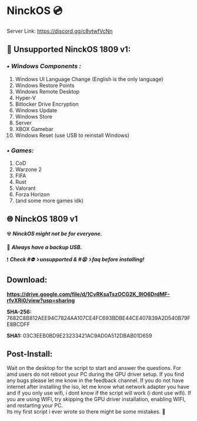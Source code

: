 # **NinckOS** 💿


Server Link: https://discord.gg/c8vtwfVcNn

## **🚫 Unsupported NinckOS 1809 v1:**


 ### ***• Windows Components :***
1. Windows UI Language Change (English is the only language)
2. Windows Restore Points
3. Windows Remote Desktop
4. Hyper-V
5. Bitlocker Drive Encryption
6. Windows Update
7. Windows Store
8. Server
9. XBOX Gamebar
10. Windows Reset (use USB to reinstall Windows)


### ***• Games:***

1. CoD
2. Warzone 2
3. FIFA 
4. Rust
5. Valorant
6. Forza Horizon 
7. (and some more games idk)


## **:globe_with_meridians: __NinckOS 1809 v1__**
:radioactive:   **_NinckOS might not be for everyone._**

:floppy_disk:   **_Always have a backup USB._**

:exclamation:   **_Check #⛔ゝunsupported & #😫ゝfaq before installing!_**

## **Download:**
**https://drive.google.com/file/d/1CvRKsaTszOCG2K_9IO6DrdMF-rfvXRi0/view?usp=sharing**

**SHA-256:**    7682C8B812AEE94C7824AA107CE4FC693BDBE44CE407839A2D540B79FE8BCDFF

**SHA1:**        03C3EEB0BD9E23233421AC9AD0A512DBAB01D659

## **__Post-Install:__**
Wait on the desktop for the script to start and answer the questions.
For amd users do not reboot your PC during the GPU driver setup.
If you find any bugs please let me know in the feedback channel. 
If you do not have internet after installing the iso, let me know what network adapter you have and if you only use wifi, i dont know if the script will work (i dont use wifi).
If you are using WIFI, try skipping the GPU driver installation, enabling WIFI, and restarting your PC.  
Its my first script i ever wrote so there might be some mistakes.
🥰
